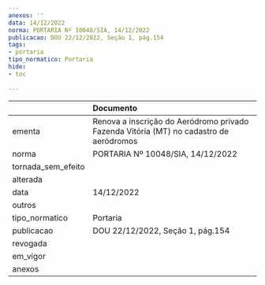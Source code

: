 ```yaml
---
anexos: ''
data: 14/12/2022
norma: PORTARIA Nº 10048/SIA, 14/12/2022
publicacao: DOU 22/12/2022, Seção 1, pág.154
tags:
- portaria
tipo_normatico: Portaria
hide: 
- toc 
 
---
```


|                    | Documento                                                                              |
|:-------------------|:---------------------------------------------------------------------------------------|
| ementa             | Renova a inscrição do Aeródromo privado Fazenda Vitória (MT) no cadastro de aeródromos |
| norma              | PORTARIA Nº 10048/SIA, 14/12/2022                                                      |
| tornada_sem_efeito |                                                                                        |
| alterada           |                                                                                        |
| data               | 14/12/2022                                                                             |
| outros             |                                                                                        |
| tipo_normatico     | Portaria                                                                               |
| publicacao         | DOU 22/12/2022, Seção 1, pág.154                                                       |
| revogada           |                                                                                        |
| em_vigor           |                                                                                        |
| anexos             |                                                                                        |